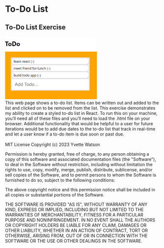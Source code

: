 # To-Do List
## To-Do List Exercise
<img src="todolist.png" width='300'/><br>
This web page shows a to-do list. Items can be written out and added to the list and clicked on to be removed from the list. This exercise demonstrates my ability to create a styled to-do list in React.
To run this on your machine, you’ll need all of these files and you’ll need to load the .html file on your browser.
Additional functionality that would be helpful to a user for future iterations would be to add due dates to the to-do list that track in real-time and let a user know if a to-do item is due soon or past due.<br><br>
MIT License
Copyright (c) 2023 Yvette Watson

Permission is hereby granted, free of charge, to any person obtaining a copy of this software and associated documentation files (the "Software"), to deal in the Software without restriction, including without limitation the rights to use, copy, modify, merge, publish, distribute, sublicense, and/or sell copies of the Software, and to permit persons to whom the Software is furnished to do so, subject to the following conditions:

The above copyright notice and this permission notice shall be included in all copies or substantial portions of the Software.

THE SOFTWARE IS PROVIDED "AS IS", WITHOUT WARRANTY OF ANY KIND, EXPRESS OR IMPLIED, INCLUDING BUT NOT LIMITED TO THE WARRANTIES OF MERCHANTABILITY, FITNESS FOR A PARTICULAR PURPOSE AND NONINFRINGEMENT. IN NO EVENT SHALL THE AUTHORS OR COPYRIGHT HOLDERS BE LIABLE FOR ANY CLAIM, DAMAGES OR OTHER LIABILITY, WHETHER IN AN ACTION OF CONTRACT, TORT OR OTHERWISE, ARISING FROM, OUT OF OR IN CONNECTION WITH THE SOFTWARE OR THE USE OR OTHER DEALINGS IN THE SOFTWARE.
